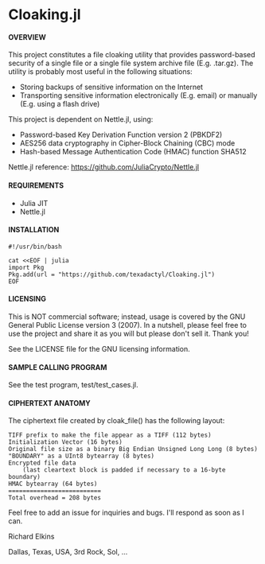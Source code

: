 # Cloaking.jl

#### OVERVIEW

This project constitutes a file cloaking utility that provides password-based security of a single file or a single file system archive file (E.g. .tar.gz). The utility is probably most useful in the following situations:

* Storing backups of sensitive information on the Internet
* Transporting sensitive information electronically (E.g. email) or manually (E.g. using a flash drive)

This project is dependent on Nettle.jl, using:

* Password-based Key Derivation Function version 2 (PBKDF2)
* AES256 data cryptography in Cipher-Block Chaining (CBC) mode
* Hash-based Message Authentication Code (HMAC) function SHA512

Nettle.jl reference: https://github.com/JuliaCrypto/Nettle.jl

#### REQUIREMENTS

* Julia JIT
* Nettle.jl

#### INSTALLATION ####
```
#!/usr/bin/bash

cat <<EOF | julia
import Pkg
Pkg.add(url = "https://github.com/texadactyl/Cloaking.jl")
EOF
```

#### LICENSING

This is NOT commercial software; instead, usage is covered by the GNU General Public License version 3 (2007). In a nutshell, please feel free to use the project and share it as you will but please don't sell it. Thank you!

See the LICENSE file for the GNU licensing information.

#### SAMPLE CALLING PROGRAM

See the test program, test/test_cases.jl.

#### CIPHERTEXT ANATOMY

The ciphertext file created by cloak_file() has the following layout:

    TIFF prefix to make the file appear as a TIFF (112 bytes)
    Initialization Vector (16 bytes)
    Original file size as a binary Big Endian Unsigned Long Long (8 bytes)
    "BOUNDARY" as a UInt8 bytearray (8 bytes)
    Encrypted file data 
        (last cleartext block is padded if necessary to a 16-byte boundary)
    HMAC bytearray (64 bytes)
    ==========================
    Total overhead = 208 bytes

Feel free to add an issue for inquiries and bugs. I'll respond as soon as I can.

Richard Elkins 

Dallas, Texas, USA, 3rd Rock, Sol, ...
